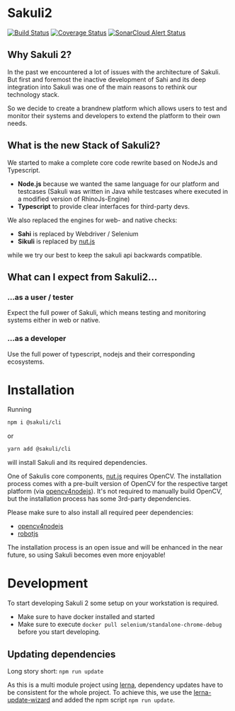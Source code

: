 # Sakuli2

[![Build Status](https://travis-ci.com/sakuli/sakuli.svg?branch=master)](https://travis-ci.com/sakuli/sakuli) 
[![Coverage Status](https://coveralls.io/repos/github/sakuli/sakuli/badge.svg?branch=master)](https://coveralls.io/github/sakuli/sakuli?branch=master)
[![SonarCloud Alert Status](https://sonarcloud.io/api/project_badges/measure?project=sakuli:sakuli&metric=alert_status)](https://sonarcloud.io/organizations/sakuli/projects)

## Why Sakuli 2?

In the past we encountered a lot of issues with the architecture of Sakuli. But first and foremost the inactive 
development of Sahi and its deep integration into Sakuli was one of the main reasons to rethink our technology stack.

So we decide to create a brandnew platform which allows users to test and monitor their systems and developers to extend 
the platform to their own needs.

## What is the new Stack of Sakuli2?

We started to make a complete core code rewrite based on NodeJs and Typescript.

- __Node.js__ because we wanted the same language for our platform and testcases (Sakuli was written in Java while testcases where executed in a modified version of RhinoJs-Engine)
- __Typescript__ to provide clear interfaces for third-party devs.

We also replaced the engines for web- and native checks:

- __Sahi__ is replaced by Webdriver / Selenium
- __Sikuli__ is replaced by [nut.js](https://github.com/nut-tree/nut.js)

while we try our best to keep the sakuli api backwards compatible.

## What can I expect from Sakuli2...

### ...as a user / tester

Expect the full power of Sakuli, which means testing and monitoring systems either in web or native.

### ...as a developer
 
Use the full power of typescript, nodejs and their corresponding ecosystems.

# Installation

Running 

```bash
npm i @sakuli/cli
```

or

```bash
yarn add @sakuli/cli
```

will install Sakuli and its required dependencies.


One of Sakulis core components, [nut.js](https://github.com/nut-tree/nut-js) requires OpenCV.
The installation process comes with a pre-built version of OpenCV for the respective target platform (via [opencv4nodejs](https://github.com/justadudewhohacks/opencv4nodejs)).
It's not required to manually build OpenCV, but the installation process has some 3rd-party dependencies.

Please make sure to also install all required peer dependencies:
 
- [opencv4nodejs](https://github.com/justadudewhohacks/opencv4nodejs#how-to-install)
- [robotjs](http://robotjs.io/docs/building)

The installation process is an open issue and will be enhanced in the near future, so using Sakuli becomes even more enjoyable!

# Development

To start developing Sakuli 2 some setup on your workstation is required.

* Make sure to have docker installed and started
* Make sure to execute `docker pull selenium/standalone-chrome-debug` before you start developing.

## Updating dependencies
Long story short: `npm run update`

As this is a multi module project using [lerna](https://www.npmjs.com/package/lerna), dependency updates have to be
consistent for the whole project. To achieve this, we use the [lerna-update-wizard](https://www.npmjs.com/package/lerna-update-wizard)
and added the npm script `npm run update`.
